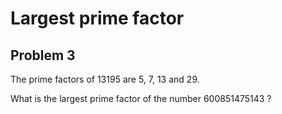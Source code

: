 # Largest prime factor
   
## Problem 3
The prime factors of 13195 are 5, 7, 13 and 29.

What is the largest prime factor of the number 600851475143 ?
